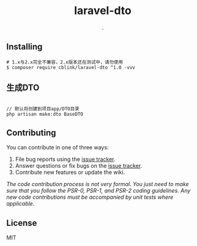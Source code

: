 <h1 align="center"> laravel-dto </h1>

<p align="center"> .</p>


## Installing

```shell
# 1.x与2.x完全不兼容，2.x版本还在测试中，请勿使用
$ composer require cblink/laravel-dto ^1.0 -vvv
```

## 生成DTO

```shell script

// 默认将创建到项目app/DTO目录
php artisan make:dto BaseDTO

```


## Contributing

You can contribute in one of three ways:

1. File bug reports using the [issue tracker](https://github.com/cblink/laravel-dto/issues).
2. Answer questions or fix bugs on the [issue tracker](https://github.com/cblink/laravel-dto/issues).
3. Contribute new features or update the wiki.

_The code contribution process is not very formal. You just need to make sure that you follow the PSR-0, PSR-1, and PSR-2 coding guidelines. Any new code contributions must be accompanied by unit tests where applicable._

## License

MIT